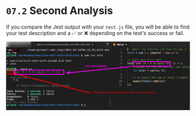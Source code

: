 # `07.2` Second Analysis

If you compare the Jest output with your `test.js` file, you will be able to find your test description and a ✅ or ❌ depending on the test's success or fail.

![Jest Report 2](../../assets/jest-report2.png)
